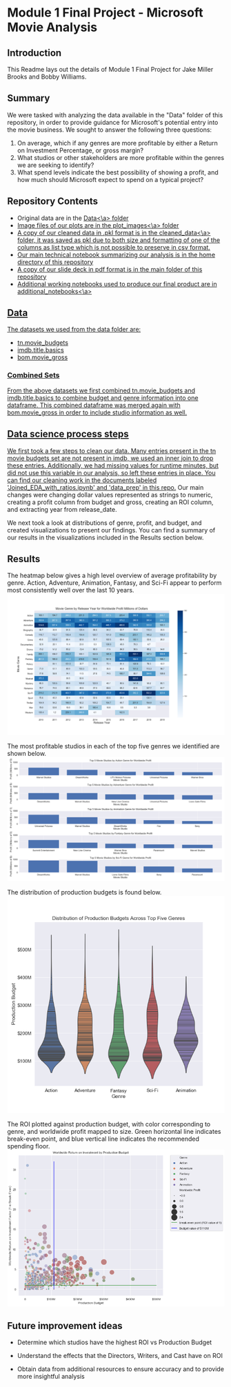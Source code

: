 # Module 1 Final Project - Microsoft Movie Analysis

## Introduction

This Readme lays out the details of Module 1 Final Project for Jake Miller Brooks and Bobby Williams.

## Summary

We were tasked with analyzing the data available in the "Data" folder of this repository, in order to provide guidance for Microsoft's potential entry into the movie business. We sought to answer the following three questions:
1) On average, which if any genres are more profitable by either a Return on Investment Percentage, or gross margin?
2) What studios or other stakeholders are more profitable within the genres we are seeking to identify?
3) What spend levels indicate the best possibility of showing a profit, and how much should Microsoft expect to spend on a typical project?

## Repository Contents

- Original data are in the <a href="https://github.com/jmillerbrooks/mod_1_git_lab/Data">Data<\a> folder
- Image files of our plots are in the <a href="https://github.com/jmillerbrooks/mod_1_git_lab/plot_images">plot_images<\a> folder
- A copy of our cleaned data in .pkl format is in the <a href="https://github.com/jmillerbrooks/mod_1_git_lab/cleaned_data">cleaned_data<\a> folder, it was saved as pkl due to both size and formatting of one of the columns as list type which is not possible to preserve in csv format.
- Our main technical notebook summarizing our analysis is in the home directory of this repository
- A copy of our slide deck in pdf format is in the main folder of this repository
- Additional working notebooks used to produce our final product are in <a href="https://github.com/jmillerbrooks/mod_1_git_lab/additional_notebooks/">additional_notebooks<\a>

## Data

The datasets we used from the data folder are:
- tn.movie_budgets
- imdb.title.basics
- bom.movie_gross

### Combined Sets
From the above datasets we first combined tn.movie_budgets and imdb.title.basics to combine budget and genre information into one dataframe. This combined dataframe was merged again with bom.movie_gross in order to include studio information as well.

## Data science process steps

We first took a few steps to clean our data. Many entries present in the tn movie budgets set are not present in imdb, we used an inner join to drop these entries.  Additionally, we had missing values for runtime minutes, but did not use this variable in our analysis, so left these entries in place. You can find our cleaning work in the documents labeled 'Joined_EDA_with_ratios.ipynb' and 'data_prep' in <a href="https://github.com/jmillerbrooks/mod_1_git_lab/additional_notebooks/">this repo.</a> Our main changes were changing dollar values represented as strings to numeric, creating a profit column from budget and gross, creating an ROI column, and extracting year from release_date.

We next took a look at distributions of genre, profit, and budget, and created visualizations to present our findings. You can find a summary of our results in the visualizations included in the Results section below.

## Results

The heatmap below gives a high level overview of average profitability by genre. Action, Adventure, Animation, Fantasy, and Sci-Fi appear to perform most consistently well over the last 10 years.
![Genre Heatmap](https://github.com/jmillerbrooks/mod_1_git_lab/blob/master/plot_images/heatmap_genre.png)

The most profitable studios in each of the top five genres we identified are shown below.
![Genre Studio Bar Chart Comparison](https://github.com/jmillerbrooks/mod_1_git_lab/blob/master/plot_images/bar_chart_top_fives_studios.png)

The distribution of production budgets is found below.
![Budgets for Top Five Genre Films Violinplot](https://github.com/jmillerbrooks/mod_1_git_lab/blob/master/plot_images/top_five_genres_budget_violinplot.png)

The ROI plotted against production budget, with color corresponding to genre, and worldwide profit mapped to size. Green horizontal line indicates break-even point, and blue vertical line indicates the recommended spending floor.
![Budget vs. ROI bubble plot](https://github.com/jmillerbrooks/mod_1_git_lab/blob/master/plot_images/bad_bubble.png)

## Future improvement ideas

- Determine which studios have the highest ROI vs Production Budget

- Understand the effects that the Directors, Writers, and Cast have on ROI

- Obtain data from additional resources to ensure accuracy and to provide more insightful analysis





